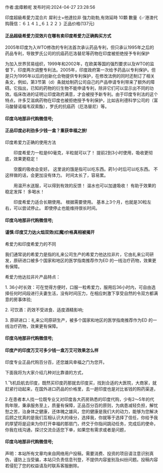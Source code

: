 <p>作者:盅瘴赖呢 发布时间:2024-04-27 23:28:56</p>
<p>印度超級希愛力混合片 犀利士+他達拉非 強力助勃,有效延時 10顆 數量《✅港澳代购薇信：６１４１_６１２２ 》正品价格(137元) </p>
									<h4>正品超级希爱力双效片在哪有卖印度希爱力正确购买方式</h4><p>2005年印度为入WTO修改的专利法首次承认药品专利，但只承认1995年之后的药品专利，导致罗氏公司的抗癌药厄洛替尼等药物在印度被拒绝授予专利保护</p><p>为加入世界贸易组织，1999年和2002年，在欧美等国的强烈要求以及WTO的监督下，印度两次调整专利法。2005年，印度政府第一次给予药品以专利保护。但是只为1995年以后的创新化合物提供专利保护，在修改法例的同时还制订了相关条文，例如，第3节第（d）条就给制药公司自己的产品申请专利带来了额外的障碍。它指出，已知的药物的衍生物不能申请专利，除非它们可以显示出不同的功效。临床改进的证明让印度政府满意，才会被授予新专利。由于印度专利法的这个特点，许多艾滋病药物在印度也被拒绝授予专利保护，比如吉利德科学公司的（富马酸替诺福韦双索酯），罗氏的抗癌药（厄洛替尼）等。</p><p></p><h4>	印度乌地那非代购微信号;</h4><p></p><h4>正品印度必利劲多少钱一盒？重获幸福之旅!</h4><p>印度希爱力正确的使用方法</p><p>　　印度希爱力一粒是60毫克，半粒就可以了！ 提前2到3小时使用，吸收更彻底，效果更稳定！</p><p>　　空腹的吸收会变好。 这里说的饿是指可以吃东西。葯1小时后可以吃东西。 不这样做的话，会更加没有体力。 时间太长了，容易累。</p><p>　　用温开水送服，可以得到有效的反馈！ 温水也可以加速吸收！ 有助于效果的稳定发挥！ 多喝水！</p><p>　　印度希爱力适合长期使用。 根据需要使用。 基本上3个月，也就是30粒左右，可以尝试停止。 即使停止也能维持很长时间。</p><p></p><h4>	印度乌地那非代购微信号;</h4><p></p><h4>谨慎:印度艾力达火焰双效(红魔)价格真相被揭开</h4><p>希爱力和印度希爱力的不同</p><p>我们通常说的希爱力是指的礼来公司生产的希爱力他达拉非片，它由礼来公司研发，原研进口被多个国家和地区的医学指南推荐作为ED 的一线治疗药物，效果更有保障。</p><p>希爱力他达拉非片产品特点：</p><p>1. 36小时长效：可在觉得方便时，口服一粒希爱力，服用后36小时内，可自由选择任何时间段进行夫妻生活，没有时间压力，在相应刺激下享受自然的令双方都满意的房事体验;</p><p>2. 可饮酒：药效不受进食、适度酒精影响;</p><p>3. 原研进口：礼来公司原研生产，被多个国家和地区的医学指南推荐作为ED 的一线治疗药物，效果更有保障。</p><p></p><h4>	印度乌地那非代购微信号;</h4><p></p><h4>印度产的印度万艾可多少钱一盒万艾可效果怎么样</h4><p>印度专业正品代购百分百，还您雄风幸福之门为您开。</p><p></p><p></p><p>下面我将为大家介绍几种对比靠谱的方式，</p><p>1.飞机启航去印度，既然买印度药那就去印度买，找到合适的大医院，大商家，就赶紧行动起来，在国外进口药品的价格里，去一趟印度也是对比省钱的购药渠道，</p><p>2.在患者本人找一位既专业又对印度各大药房熟悉的印度代购，少有2～5年的代购年限，秉承服务至上，质量有保障，正品百分百的原则，为病患减轻负担，解忧愁之苦，治身体之健康，还体魄之雄风，您的健康是我们大的动力，能够为您解决后顾之忧真的是我们互相认识大的缘分，选择我，你就等于选择了信任，你给予我的厚望将是迎来为你打开幸福的那扇门，终交于你指间跳动任务，完成后的使命，你我在线沟通，探讨交流合适您下单，如果您有需求或者是问题，</p><p></p><h4>	印度乌地那非代购微信号;</h4>				声明：本站所有文章均来自网络用户投稿，需要消费、投资的项目请注意识别真伪，谨防上当受骗，本站只负责信息刊登，不提供内容鉴别及纠纷问题。投稿内容若侵犯了您的权益请及时联系客服删除。				

